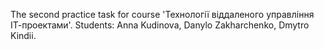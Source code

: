 The second practice task for course 'Технології віддаленого управління ІТ-проектами'.
Students: Anna Kudinova, Danylo Zakharchenko, Dmytro Kindii.
